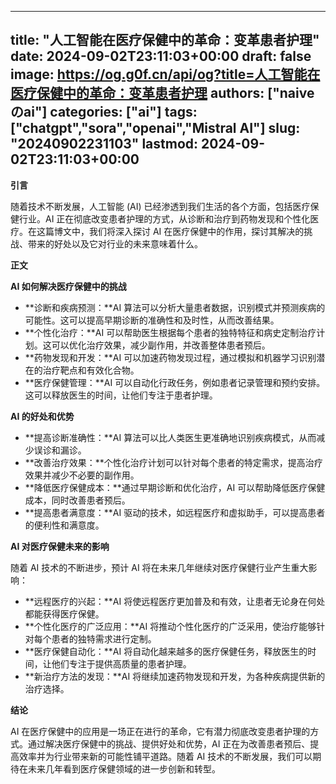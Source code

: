 
---
title: "人工智能在医疗保健中的革命：变革患者护理"
date: 2024-09-02T23:11:03+00:00
draft: false
image: https://og.g0f.cn/api/og?title=人工智能在医疗保健中的革命：变革患者护理
authors: ["naiveのai"]
categories: ["ai"]
tags: ["chatgpt","sora","openai","Mistral AI"]
slug: "20240902231103"
lastmod: 2024-09-02T23:11:03+00:00
---
**引言**

随着技术不断发展，人工智能 (AI) 已经渗透到我们生活的各个方面，包括医疗保健行业。AI 正在彻底改变患者护理的方式，从诊断和治疗到药物发现和个性化医疗。在这篇博文中，我们将深入探讨 AI 在医疗保健中的作用，探讨其解决的挑战、带来的好处以及它对行业的未来意味着什么。

**正文**

**AI 如何解决医疗保健中的挑战**

* **诊断和疾病预测：**AI 算法可以分析大量患者数据，识别模式并预测疾病的可能性。这可以提高早期诊断的准确性和及时性，从而改善结果。
* **个性化治疗：**AI 可以帮助医生根据每个患者的独特特征和病史定制治疗计划。这可以优化治疗效果，减少副作用，并改善整体患者预后。
* **药物发现和开发：**AI 可以加速药物发现过程，通过模拟和机器学习识别潜在的治疗靶点和有效化合物。
* **医疗保健管理：**AI 可以自动化行政任务，例如患者记录管理和预约安排。这可以释放医生的时间，让他们专注于患者护理。

**AI 的好处和优势**

* **提高诊断准确性：**AI 算法可以比人类医生更准确地识别疾病模式，从而减少误诊和漏诊。
* **改善治疗效果：**个性化治疗计划可以针对每个患者的特定需求，提高治疗效果并减少不必要的副作用。
* **降低医疗保健成本：**通过早期诊断和优化治疗，AI 可以帮助降低医疗保健成本，同时改善患者预后。
* **提高患者满意度：**AI 驱动的技术，如远程医疗和虚拟助手，可以提高患者的便利性和满意度。

**AI 对医疗保健未来的影响**

随着 AI 技术的不断进步，预计 AI 将在未来几年继续对医疗保健行业产生重大影响：

* **远程医疗的兴起：**AI 将使远程医疗更加普及和有效，让患者无论身在何处都能获得医疗保健。
* **个性化医疗的广泛应用：**AI 将推动个性化医疗的广泛采用，使治疗能够针对每个患者的独特需求进行定制。
* **医疗保健自动化：**AI 将自动化越来越多的医疗保健任务，释放医生的时间，让他们专注于提供高质量的患者护理。
* **新治疗方法的发现：**AI 将继续加速药物发现和开发，为各种疾病提供新的治疗选择。

**结论**

AI 在医疗保健中的应用是一场正在进行的革命，它有潜力彻底改变患者护理的方式。通过解决医疗保健中的挑战、提供好处和优势，AI 正在为改善患者预后、提高效率并为行业带来新的可能性铺平道路。随着 AI 技术的不断发展，我们可以期待在未来几年看到医疗保健领域的进一步创新和转型。